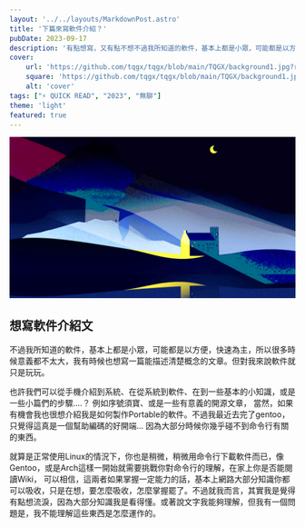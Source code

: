 ```yaml
---
layout: '../../layouts/MarkdownPost.astro'
title: '下篇來寫軟件介紹？'
pubDate: 2023-09-17
description: '有點想寫，又有點不想不過我所知道的軟件，基本上都是小眾，可能都是以方便，快速為主，所以很多時候意義都不太大，我有時候也想寫一篇能描述清楚概念的文章。但對我來說軟件就只是玩玩。'
cover:
    url: 'https://github.com/tqgx/tqgx/blob/main/TQGX/background1.jpg?raw=true'
    square: 'https://github.com/tqgx/tqgx/blob/main/TQGX/background1.jpg?raw=true'
    alt: 'cover'
tags: ["⚡ QUICK READ", "2023", "無聊"] 
theme: 'light'
featured: true
---
```


![|wide](https://github.com/tqgx/tqgx/blob/main/TQGX/background1.jpg?raw=true)


## 想寫軟件介紹文
不過我所知道的軟件，基本上都是小眾，可能都是以方便，快速為主，所以很多時候意義都不太大，我有時候也想寫一篇能描述清楚概念的文章。但對我來說軟件就只是玩玩。


也許我們可以從手機介紹到系統、在從系統到軟件、在到一些基本的小知識，或是一些小篇們的步驟....？ 例如序號須寶、或是一些有意義的開源文章，
當然，如果有機會我也很想介紹我是如何製作Portable的軟件。不過我最近去完了gentoo，只覺得這真是一個幫助編碼的好開端... 因為大部分時候你幾乎碰不到命令行有關的東西。


就算是正常使用Linux的情況下，你也是稍微，稍微用命令行下載軟件而已，像Gentoo，或是Arch這樣一開始就需要挑戰你對命令行的理解，在家上你是否能閱讀Wiki，
可以相信，這兩者如果掌握一定能力的話，基本上網路大部分知識你都可以吸收，只是在想，要怎麼吸收，怎麼掌握罷了。不過就我而言，其實我是覺得有點想流淚，因為大部分知識我是看得懂。或著說文字我能夠理解，但我有一個問題是，我不能理解這些東西是怎麼運作的。

